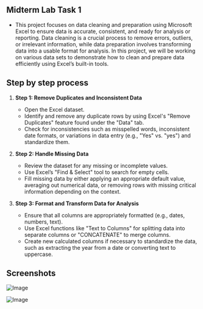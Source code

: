## Midterm Lab Task 1
- This project focuses on data cleaning and preparation using Microsoft Excel to ensure data is accurate, consistent, and ready for analysis or reporting. Data cleaning is a crucial process to remove errors, outliers, or irrelevant information, while data preparation involves transforming data into a usable format for analysis. In this project, we will be working on various data sets to demonstrate how to clean and prepare data efficiently using Excel’s built-in tools.
## Step by step process
1. **Step 1: Remove Duplicates and Inconsistent Data**
   - Open the Excel dataset.
   - Identify and remove any duplicate rows by using Excel's "Remove Duplicates" feature found under the "Data" tab.
   - Check for inconsistencies such as misspelled words, inconsistent date formats, or variations in data entry (e.g., "Yes" vs. "yes") and standardize them.

2. **Step 2: Handle Missing Data**
   - Review the dataset for any missing or incomplete values.
   - Use Excel’s "Find & Select" tool to search for empty cells.
   - Fill missing data by either applying an appropriate default value, averaging out numerical data, or removing rows with missing critical information depending on the context.

3. **Step 3: Format and Transform Data for Analysis**
   - Ensure that all columns are appropriately formatted (e.g., dates, numbers, text).
   - Use Excel functions like "Text to Columns" for splitting data into separate columns or "CONCATENATE" to merge columns.
   - Create new calculated columns if necessary to standardize the data, such as extracting the year from a date or converting text to uppercase.

## Screenshots
![Image](https://github.com/user-attachments/assets/0140450a-5c59-4923-9ae7-749bf7b482cc)

![Image](https://github.com/user-attachments/assets/2a795616-3245-4f5d-a89c-834afbc6aa69)
